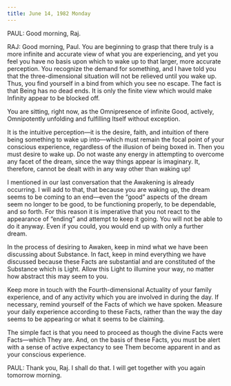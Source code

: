 ```yaml
---
title: June 14, 1982 Monday 
---
```


PAUL: Good morning, Raj.

RAJ: Good morning, Paul. You are beginning to grasp that there truly is a more
infinite and accurate view of what you are experiencing, and yet you feel you
have no basis upon which to wake up to that larger, more accurate perception.
You recognize the demand for something, and I have told you that the
three-dimensional situation will not be relieved until you wake up. Thus, you
find yourself in a bind from which you see no escape. The fact is that Being
has no dead ends. It is only the finite view which would make Infinity appear
to be blocked off.

You are sitting, right now, as the Omnipresence of infinite Good, actively,
Omnipotently unfolding and fulfilling Itself without exception.

It is the intuitive perception—it is the desire, faith, and intuition of there
being something to wake up into—which must remain the focal point of your
conscious experience, regardless of the illusion of being boxed in. Then you
must desire to wake up. Do not waste any energy in attempting to overcome any
facet of the dream, since the way things appear is imaginary. It, therefore,
cannot be dealt with in any way other than waking up!

I mentioned in our last conversation that the Awakening is already occurring. I
will add to that, that because you are waking up, the dream seems to be coming
to an end—even the “good” aspects of the dream seem no longer to be good, to be
functioning properly, to be dependable, and so forth. For this reason it is
imperative that you not react to the appearance of “ending” and attempt to keep
it going. You will not be able to do it anyway. Even if you could, you would
end up with only a further dream.

In the process of desiring to Awaken, keep in mind what we have been discussing
about Substance. In fact, keep in mind everything we have discussed because
these Facts are substantial and are constituted of the Substance which is
Light. Allow this Light to illumine your way, no matter how abstract this may
seem to you.

Keep more in touch with the Fourth-dimensional Actuality of your family
experience, and of any activity which you are involved in during the day. If
necessary, remind yourself of the Facts of which we have spoken. Measure your
daily experience according to these Facts, rather than the way the day seems to
be appearing or what it seems to be claiming.

The simple fact is that you need to proceed as though the divine Facts were
Facts—which They are. And, on the basis of these Facts, you must be alert with
a sense of active expectancy to see Them become apparent in and as your
conscious experience.

PAUL: Thank you, Raj. I shall do that. I will get together with you again
tomorrow morning.


